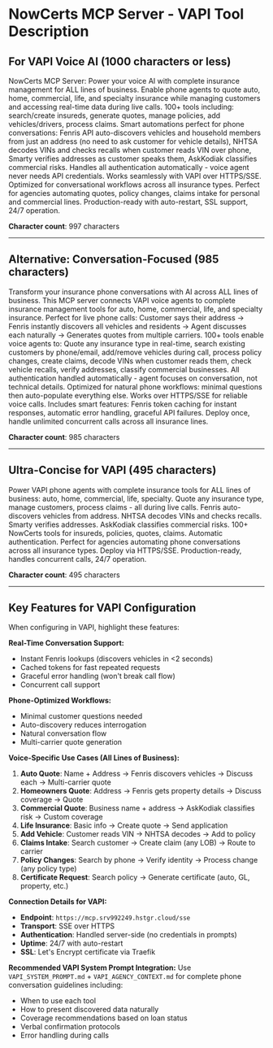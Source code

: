 # NowCerts MCP Server - VAPI Tool Description

## For VAPI Voice AI (1000 characters or less)

NowCerts MCP Server: Power your voice AI with complete insurance management for ALL lines of business. Enable phone agents to quote auto, home, commercial, life, and specialty insurance while managing customers and accessing real-time data during live calls. 100+ tools including: search/create insureds, generate quotes, manage policies, add vehicles/drivers, process claims. Smart automations perfect for phone conversations: Fenris API auto-discovers vehicles and household members from just an address (no need to ask customer for vehicle details), NHTSA decodes VINs and checks recalls when customer reads VIN over phone, Smarty verifies addresses as customer speaks them, AskKodiak classifies commercial risks. Handles all authentication automatically - voice agent never needs API credentials. Works seamlessly with VAPI over HTTPS/SSE. Optimized for conversational workflows across all insurance types. Perfect for agencies automating quotes, policy changes, claims intake for personal and commercial lines. Production-ready with auto-restart, SSL support, 24/7 operation.

**Character count**: 997 characters

---

## Alternative: Conversation-Focused (985 characters)

Transform your insurance phone conversations with AI across ALL lines of business. This MCP server connects VAPI voice agents to complete insurance management tools for auto, home, commercial, life, and specialty insurance. Perfect for live phone calls: Customer says their address → Fenris instantly discovers all vehicles and residents → Agent discusses each naturally → Generates quotes from multiple carriers. 100+ tools enable voice agents to: Quote any insurance type in real-time, search existing customers by phone/email, add/remove vehicles during call, process policy changes, create claims, decode VINs when customer reads them, check vehicle recalls, verify addresses, classify commercial businesses. All authentication handled automatically - agent focuses on conversation, not technical details. Optimized for natural phone workflows: minimal questions then auto-populate everything else. Works over HTTPS/SSE for reliable voice calls. Includes smart features: Fenris token caching for instant responses, automatic error handling, graceful API failures. Deploy once, handle unlimited concurrent calls across all insurance lines.

**Character count**: 985 characters

---

## Ultra-Concise for VAPI (495 characters)

Power VAPI phone agents with complete insurance tools for ALL lines of business: auto, home, commercial, life, specialty. Quote any insurance type, manage customers, process claims - all during live calls. Fenris auto-discovers vehicles from address. NHTSA decodes VINs and checks recalls. Smarty verifies addresses. AskKodiak classifies commercial risks. 100+ NowCerts tools for insureds, policies, quotes, claims. Automatic authentication. Perfect for agencies automating phone conversations across all insurance types. Deploy via HTTPS/SSE. Production-ready, handles concurrent calls, 24/7 operation.

**Character count**: 495 characters

---

## Key Features for VAPI Configuration

When configuring in VAPI, highlight these features:

**Real-Time Conversation Support:**
- Instant Fenris lookups (discovers vehicles in <2 seconds)
- Cached tokens for fast repeated requests
- Graceful error handling (won't break call flow)
- Concurrent call support

**Phone-Optimized Workflows:**
- Minimal customer questions needed
- Auto-discovery reduces interrogation
- Natural conversation flow
- Multi-carrier quote generation

**Voice-Specific Use Cases (All Lines of Business):**
1. **Auto Quote**: Name + Address → Fenris discovers vehicles → Discuss each → Multi-carrier quote
2. **Homeowners Quote**: Address → Fenris gets property details → Discuss coverage → Quote
3. **Commercial Quote**: Business name + address → AskKodiak classifies risk → Custom coverage
4. **Life Insurance**: Basic info → Create quote → Send application
5. **Add Vehicle**: Customer reads VIN → NHTSA decodes → Add to policy
6. **Claims Intake**: Search customer → Create claim (any LOB) → Route to carrier
7. **Policy Changes**: Search by phone → Verify identity → Process change (any policy type)
8. **Certificate Request**: Search policy → Generate certificate (auto, GL, property, etc.)

**Connection Details for VAPI:**
- **Endpoint**: `https://mcp.srv992249.hstgr.cloud/sse`
- **Transport**: SSE over HTTPS
- **Authentication**: Handled server-side (no credentials in prompts)
- **Uptime**: 24/7 with auto-restart
- **SSL**: Let's Encrypt certificate via Traefik

**Recommended VAPI System Prompt Integration:**
Use `VAPI_SYSTEM_PROMPT.md` + `VAPI_AGENCY_CONTEXT.md` for complete phone conversation guidelines including:
- When to use each tool
- How to present discovered data naturally
- Coverage recommendations based on loan status
- Verbal confirmation protocols
- Error handling during calls
